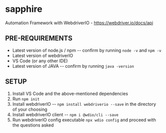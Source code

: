 # sapphire

Automation Framework with WebdriverIO - https://webdriver.io/docs/api

## PRE-REQUIREMENTS

* Latest version of node.js / npm -- confirm by running `node -v` and `npm -v`
* Latest version of webdriverIO
* VS Code (or any other IDE)
* Latest version of JAVA -- confirm by running `java -version`

## SETUP

1. Install VS Code and the above-mentioned dependencies
2. Run `npm init`
3. Install webdriverIO -- `npm install webdriverio --save` in the directory of your choosing
4. Install webdriverIO client --  `npm i @wdio/cli --save`
5. Run webdriverIO config executable `npx wdio config` and proceed with the questions asked
